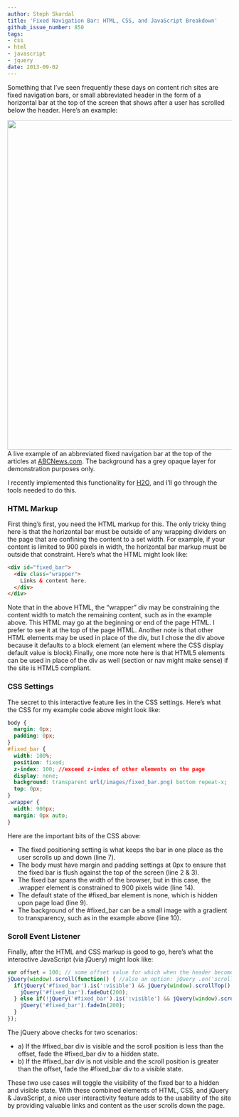 ```yaml
---
author: Steph Skardal
title: 'Fixed Navigation Bar: HTML, CSS, and JavaScript Breakdown'
github_issue_number: 850
tags:
- css
- html
- javascript
- jquery
date: 2013-09-02
---
```


Something that I’ve seen frequently these days on content rich sites are fixed navigation bars, or small abbreviated header in the form of a horizontal bar at the top of the screen that shows after a user has scrolled below the header. Here’s an example:

<img border="0" src="/blog/2013/09/fixed-navigation-bar-html-css-and/image-0.png" width="740px;"/><br>
A live example of an abbreviated fixed navigation bar at the top of the articles at [ABCNews.com](http://abcnews.go.com/). The background has a grey opaque layer for demonstration purposes only.

I recently implemented this functionality for [H2O](http://cyber.law.harvard.edu/research/h2o), and I’ll go through the tools needed to do this.

### HTML Markup

First thing’s first, you need the HTML markup for this. The only tricky thing here is that the horizontal bar must be outside of any wrapping dividers on the page that are confining the content to a set width. For example, if your content is limited to 900 pixels in width, the horizontal bar markup must be outside that constraint. Here’s what the HTML might look like:

```html
<div id="fixed_bar">
  <div class="wrapper">
    Links & content here.
  </div>
</div>
```

Note that in the above HTML, the “wrapper” div may be constraining the content width to match the remaining content, such as in the example above. This HTML may go at the beginning or end of the page HTML. I prefer to see it at the top of the page HTML. Another note is that other HTML elements may be used in place of the div, but I chose the div above because it defaults to a block element (an element where the CSS display default value is block).Finally, one more note here is that HTML5 elements can be used in place of the div as well (section or nav might make sense) if the site is HTML5 compliant.

### CSS Settings

The secret to this interactive feature lies in the CSS settings. Here’s what the CSS for my example code above might look like:

```css
body {
  margin: 0px;
  padding: 0px;
}
#fixed_bar {
  width: 100%;
  position: fixed;
  z-index: 100; //exceed z-index of other elements on the page
  display: none;
  background: transparent url(/images/fixed_bar.png) bottom repeat-x;
  top: 0px;
}
.wrapper {
  width: 900px;
  margin: 0px auto;
}
```

Here are the important bits of the CSS above:

- The fixed positioning setting is what keeps the bar in one place as the user scrolls up and down (line 7).
- The body must have margin and padding settings at 0px to ensure that the fixed bar is flush against the top of the screen (line 2 & 3).
- The fixed bar spans the width of the browser, but in this case, the .wrapper element is constrained to 900 pixels wide (line 14).
- The default state of the #fixed_bar element is none, which is hidden upon page load (line 9).
- The background of the #fixed_bar can be a small image with a gradient to transparency, such as in the example above (line 10).

### Scroll Event Listener

Finally, after the HTML and CSS markup is good to go, here’s what the interactive JavaScript (via jQuery) might look like:

```javascript
var offset = 100; // some offset value for which when the header becomes hidden
jQuery(window).scroll(function() { //also an option: jQuery .on('scroll') method
  if(jQuery('#fixed_bar').is(':visible') && jQuery(window).scrollTop() < offset) {
    jQuery('#fixed_bar').fadeOut(200);
  } else if(!jQuery('#fixed_bar').is(':visible') && jQuery(window).scrollTop() > offset) {
    jQuery('#fixed_bar').fadeIn(200);
  }
});
```

The jQuery above checks for two scenarios:

- a) If the #fixed_bar div is visible and the scroll position is less than the offset, fade the #fixed_bar div to a hidden state.
- b) If the #fixed_bar div is not visible and the scroll position is greater than the offset, fade the #fixed_bar div to a visible state.

These two use cases will toggle the visibility of the fixed bar to a hidden and visible state. With these combined elements of HTML, CSS, and jQuery & JavaScript, a nice user interactivity feature adds to the usability of the site by providing valuable links and content as the user scrolls down the page.
